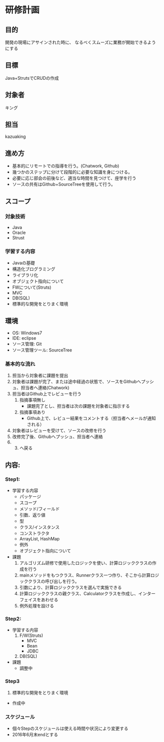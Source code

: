 # 研修計画

## 目的

開発の現場にアサインされた時に、 
なるべくスムーズに業務が開始できるようにする

## 目標
Java+StrutsでCRUDの作成

## 対象者

キング

## 担当

kazuaking

## 進め方

* 基本的にリモートでの指導を行う。(Chatwork, Github)
* 幾つかのステップに分けて段階的に必要な知識を身につける。
* 必要に応じ部会の前後など、適当な時間を見つけて、座学を行う
* ソースの共有はGithub+SourceTreeを使用して行う。

## スコープ

### 対象技術
- Java
- Oracle
- Strust

### 学習する内容
- Javaの基礎
- 構造化ブログラミング
- ライブラリ化
- オブジェクト指向について
- FWについて(Struts)
- MVC
- DB(SQL)
- 標準的な開発をとりまく環境


## 環境

- OS: Windows7
- IDE: eclipse
- ソース管理: Git
- ソース管理ツール: SourceTree


### 基本的な流れ

1. 担当から対象者に課題を提出
2. 対象者は課題が完了、または途中経過の状態で、ソースをGithubへプッシュ、担当者へ連絡(Chatwork)
3. 担当者はGithub上でレビューを行う
    1. 指摘事項無し
        * 課題完了とし、担当者は次の課題を対象者に指示する
    2. 指摘事項あり
        * Github上で、レビュー結果をコメントする（担当者へメールが通知される）
4. 対象者はレビューを受けて、ソースの改修を行う
5. 改修完了後、Githubへプッシュ、担当者へ連絡
6. 3. へ戻る

## 内容:

### Step1:
- 学習する内容
    - パッケージ
    - スコープ
    - メソッド/フィールド
    - 引数、返り値
    - 型
    - クラス/インスタンス
    - コンストラクタ
    - ArrayList, HashMap
    - 例外
    - オブジェクト指向について
- 課題
    1. アルゴリズム研修で使用したロジックを使い、計算ロジッククラスの作成を行う
    2. mainメソッドをもつクラス、Runnerクラス一つ作り、そこから計算ロジッククラスの呼び出しを行う。
    3. 引数により、計算ロジッククラスを選んで実施できる
    4. 計算ロジッククラスの親クラス、Calculatorクラスを作成し、インターフェイスをあわせる
    5. 例外処理を設ける


### Step2:
- 学習する内容
  1. F/W(Struts)
      - MVC
      - Bean
      - JDBC
  2. DB(SQL)
- 課題
  - 調整中


### Step3
1. 標準的な開発をとりまく環境
  - 作成中



### スケジュール


* 個々Stepのスケジュールは使える時間や状況により変更する
* 2016年6月末endとする
